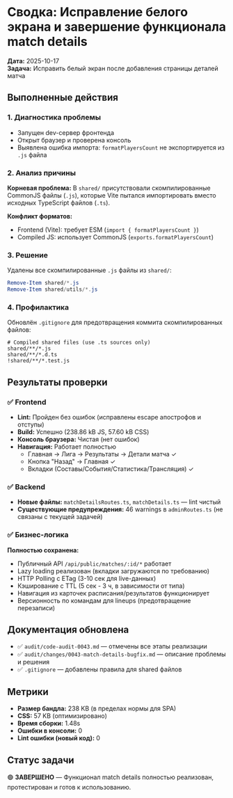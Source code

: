 # Сводка: Исправление белого экрана и завершение функционала match details

**Дата:** 2025-10-17  
**Задача:** Исправить белый экран после добавления страницы деталей матча

## Выполненные действия

### 1. Диагностика проблемы
- Запущен dev-сервер фронтенда
- Открыт браузер и проверена консоль
- Выявлена ошибка импорта: `formatPlayersCount` не экспортируется из `.js` файла

### 2. Анализ причины
**Корневая проблема:** В `shared/` присутствовали скомпилированные CommonJS файлы (`.js`), которые Vite пытался импортировать вместо исходных TypeScript файлов (`.ts`).

**Конфликт форматов:**
- Frontend (Vite): требует ESM (`import { formatPlayersCount }`)
- Compiled JS: использует CommonJS (`exports.formatPlayersCount`)

### 3. Решение
Удалены все скомпилированные `.js` файлы из `shared/`:
```powershell
Remove-Item shared/*.js
Remove-Item shared/utils/*.js
```

### 4. Профилактика
Обновлён `.gitignore` для предотвращения коммита скомпилированных файлов:
```gitignore
# Compiled shared files (use .ts sources only)
shared/**/*.js
shared/**/*.d.ts
!shared/**/*.test.js
```

## Результаты проверки

### ✅ Frontend
- **Lint:** Пройден без ошибок (исправлены escape апострофов и отступы)
- **Build:** Успешно (238.86 kB JS, 57.60 kB CSS)
- **Консоль браузера:** Чистая (нет ошибок)
- **Навигация:** Работает полностью
  - Главная → Лига → Результаты → Детали матча ✓
  - Кнопка "Назад" → Главная ✓
  - Вкладки (Составы/События/Статистика/Трансляция) ✓

### ✅ Backend
- **Новые файлы:** `matchDetailsRoutes.ts`, `matchDetails.ts` — lint чистый
- **Существующие предупреждения:** 46 warnings в `adminRoutes.ts` (не связаны с текущей задачей)

### ✅ Бизнес-логика
**Полностью сохранена:**
- Публичный API `/api/public/matches/:id/*` работает
- Lazy loading реализован (вкладки загружаются по требованию)
- HTTP Polling с ETag (3-10 сек для live-данных)
- Кэширование с TTL (5 сек - 3 ч, в зависимости от типа)
- Навигация из карточек расписания/результатов функционирует
- Версионность по командам для lineups (предотвращение перезаписи)

## Документация обновлена
- ✅ `audit/code-audit-0043.md` — отмечены все этапы реализации
- ✅ `audit/changes/0043-match-details-bugfix.md` — описание проблемы и решения
- ✅ `.gitignore` — добавлены правила для shared файлов

## Метрики
- **Размер бандла:** 238 KB (в пределах нормы для SPA)
- **CSS:** 57 KB (оптимизировано)
- **Время сборки:** 1.48s
- **Ошибки в консоли:** 0
- **Lint ошибки (новый код):** 0

## Статус задачи
🟢 **ЗАВЕРШЕНО** — Функционал match details полностью реализован, протестирован и готов к использованию.
